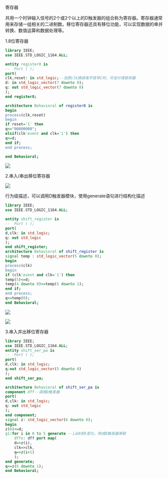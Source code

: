 寄存器

共用一个时钟输入信号的2个或2个以上的D触发器的组合称为寄存器。寄存器通常用来存储一组相关的二进制数。移位寄存器还具有移位功能，可以实现数据的串并转换、数值运算和数据处理等。

1.8位寄存器

```vhdl
library IEEE;
use IEEE.STD_LOGIC_1164.ALL;

entity register8 is
--  Port ( );
port(
clk,reset: in std_logic;--当把clk换成电平信号C时，可设计成锁存器
d: in std_logic_vector(7 downto 0);
q: out std_logic_vector(7 downto 0)
);
end register8;

architecture Behavioral of register8 is
begin
process(clk,reset)
begin
if reset='1' then
q<="00000000";
elsif(clk'event and clk='1') then
q<=d;
end if;
end process;

end Behavioral;
```

![](https://cdn.jsdelivr.net/gh/oscarzqf/typoraPictures/20220929145531.png)

2.串入/串出移位寄存器

![](https://cdn.jsdelivr.net/gh/oscarzqf/typoraPictures/qq_pic_merged_1664438194463.jpg)

行为级描述，可以调用D触发器模块，使用generate语句进行结构化描述

```vhdl
library IEEE;
use IEEE.STD_LOGIC_1164.ALL;

entity shift_register is
--  Port ( );
port(
d,clk: in std_logic;
q: out std_logic
);
end shift_register;
architecture Behavioral of shift_register is
signal temp : std_logic_vector(5 downto 0);
begin
process(clk)
begin
if (clk'event and clk='1') then
temp(5)<=d;
temp(4 downto 0)<=temp(5 downto 1);
end if;
end process;
q<=temp(0);
end Behavioral;
```

![](https://cdn.jsdelivr.net/gh/oscarzqf/typoraPictures/20220929152657.png)

![](https://cdn.jsdelivr.net/gh/oscarzqf/typoraPictures/20220929152748.png)

3.串入并出移位寄存器

```vhdl
library IEEE;
use IEEE.STD_LOGIC_1164.ALL;
entity shift_ser_pa is
--  Port ( );
port(
d,clk: in std_logic;
q:out std_logic_vector(5 downto 0)
);
end shift_ser_pa;

architecture Behavioral of shift_ser_pa is
component dff--调用D触发器
port(
d,clk: in std_logic;
q: out std_logic
);
end component;
signal z: std_logic_vector(6 downto 0);
begin
z(0)<=d;
g1:for i in 0 to 5 generate --i从0到5变化，构成D触发器串联
    dffx: dff port map(
    d=>z(i),
    clk=>clk,
    q=>z(i+1)
    );
end generate;
q<=z(6 downto 1);
end Behavioral;
```

